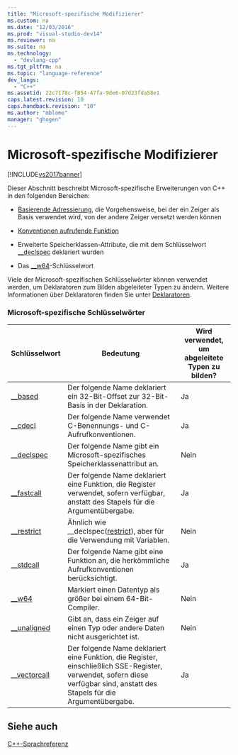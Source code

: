 ```yaml
---
title: "Microsoft-spezifische Modifizierer"
ms.custom: na
ms.date: "12/03/2016"
ms.prod: "visual-studio-dev14"
ms.reviewer: na
ms.suite: na
ms.technology: 
  - "devlang-cpp"
ms.tgt_pltfrm: na
ms.topic: "language-reference"
dev_langs: 
  - "C++"
ms.assetid: 22c7178c-f854-47fa-9de6-07d23fda58e1
caps.latest.revision: 10
caps.handback.revision: "10"
ms.author: "mblome"
manager: "ghogen"
---
```

# Microsoft-spezifische Modifizierer
[!INCLUDE[vs2017banner](../assembler/inline/includes/vs2017banner.md)]

Dieser Abschnitt beschreibt Microsoft\-spezifische Erweiterungen von C\+\+ in den folgenden Bereichen:  
  
-   [Basierende Adressierung](../cpp/based-addressing.md), die Vorgehensweise, bei der ein Zeiger als Basis verwendet wird, von der andere Zeiger versetzt werden können  
  
-   [Konventionen aufrufende Funktion](../cpp/calling-conventions.md)  
  
-   Erweiterte Speicherklassen\-Attribute, die mit dem Schlüsselwort [\_\_declspec](../cpp/declspec.md) deklariert wurden  
  
-   Das [\_\_w64](../cpp/w64.md)\-Schlüsselwort  
  
 Viele der Microsoft\-spezifischen Schlüsselwörter können verwendet werden, um Deklaratoren zum Bilden abgeleiteter Typen zu ändern.  Weitere Informationen über Deklaratoren finden Sie unter [Deklaratoren](assetId:///8a7b9b51-92bd-4ac0-b3fe-0c4abe771838).  
  
### Microsoft\-spezifische Schlüsselwörter  
  
|Schlüsselwort|Bedeutung|Wird verwendet, um abgeleitete Typen zu bilden?|  
|-------------------|---------------|-----------------------------------------------------|  
|[\_\_based](../cpp/based-grammar.md)|Der folgende Name deklariert ein 32\-Bit\-Offset zur 32\-Bit\-Basis in der Deklaration.|Ja|  
|[\_\_cdecl](../cpp/cdecl.md)|Der folgende Name verwendet C\-Benennungs\- und C\-Aufrufkonventionen.|Ja|  
|[\_\_declspec](../cpp/declspec.md)|Der folgende Name gibt ein Microsoft\-spezifisches Speicherklassenattribut an.|Nein|  
|[\_\_fastcall](../cpp/fastcall.md)|Der folgende Name deklariert eine Funktion, die Register verwendet, sofern verfügbar, anstatt des Stapels für die Argumentübergabe.|Ja|  
|[\_\_restrict](../cpp/extension-restrict.md)|Ähnlich wie \_\_declspec\([restrict](../cpp/restrict.md)\), aber für die Verwendung mit Variablen.|Nein|  
|[\_\_stdcall](../cpp/stdcall.md)|Der folgende Name gibt eine Funktion an, die herkömmliche Aufrufkonventionen berücksichtigt.|Ja|  
|[\_\_w64](../cpp/w64.md)|Markiert einen Datentyp als größer bei einem 64\-Bit\-Compiler.|Nein|  
|[\_\_unaligned](../cpp/unaligned.md)|Gibt an, dass ein Zeiger auf einen Typ oder andere Daten nicht ausgerichtet ist.|Nein|  
|[\_\_vectorcall](../cpp/vectorcall.md)|Der folgende Name deklariert eine Funktion, die Register, einschließlich SSE\-Register, verwendet, sofern diese verfügbar sind, anstatt des Stapels für die Argumentübergabe.|Ja|  
  
## Siehe auch  
 [C\+\+\-Sprachreferenz](../cpp/cpp-language-reference.md)